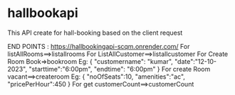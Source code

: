 # hallbookapi
This API create for hall-booking based on the client request

END POINTS : https://hallbookingapi-scqm.onrender.com/
For listAllRooms==>listallrooms
For ListAllCustomer==>listallcustomer
For Create Room Book=>bookroom
Eg:  {
    "customername": "kumar",
    "date":"12-10-2023",
    "starttime":"6:00pm",
    "endtime": "6:00pm"
}
For create Room vacant==>createroom
Eg:  {
    "noOfSeats":10,
    "amenities":"ac",
    "pricePerHour":450
}
For get customerCount==>customerCount
